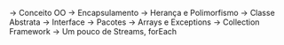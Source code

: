 -> Conceito OO
-> Encapsulamento
-> Herança e Polimorfismo
-> Classe Abstrata
-> Interface
-> Pacotes
-> Arrays e Exceptions
-> Collection Framework
-> Um pouco de Streams, forEach
